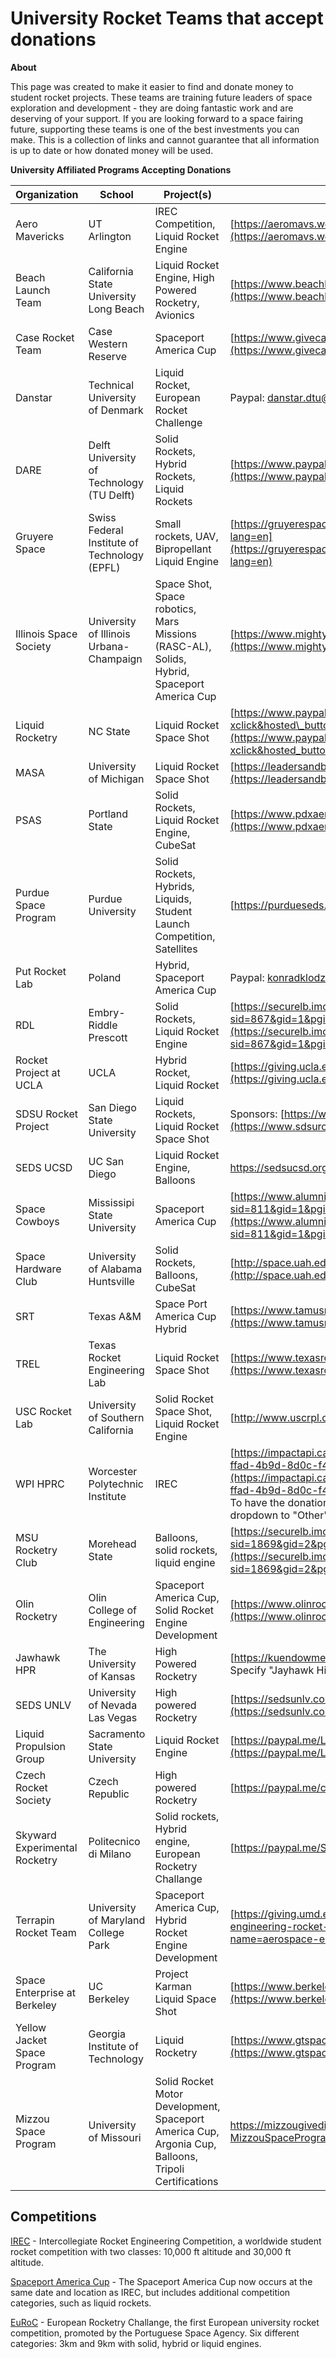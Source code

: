 # University Rocket Teams that accept donations
 **About**
 
This page was created to make it easier to find and donate money to student rocket projects. These teams are training future leaders of space exploration and development - they are doing fantastic work and are deserving of your support. If you are looking forward to a space fairing future, supporting these teams is one of the best investments you can make.
This is a collection of links and cannot guarantee that all information is up to date or how donated money will be used.

**University Affiliated Programs Accepting Donations**

| Organization           | School                                       | Project(s)                                                   | How to Donate                                                | Website                                                      | Social                                                       |
| ---------------------- | -------------------------------------------- | ------------------------------------------------------------ | ------------------------------------------------------------ | ------------------------------------------------------------ | ------------------------------------------------------------ |
| Aero Mavericks         | UT Arlington                                 | IREC Competition, Liquid Rocket Engine                       | [https://aeromavs.weebly.com/donate.html](https://aeromavs.weebly.com/donate.html) | [https://aeromavs.weebly.com/](https://aeromavs.weebly.com/) | [@AeroMavs](https://twitter.com/AeroMavs)                                                    |
| Beach Launch Team      | California State University Long Beach       | Liquid Rocket Engine, High Powered Rocketry, Avionics        | [https://www.beachlaunch.team/donations](https://www.beachlaunch.team/donations) | [https://www.beachlaunch.team/](https://www.beachlaunch.team/) | [@BeachLaunchTeam](https://twitter.com/beachlaunchteam)                                                    |
| Case Rocket Team       | Case Western Reserve                         | Spaceport America Cup                                        | [https://www.givecampus.com/campaigns/12259/donations/new](https://www.givecampus.com/campaigns/12259/donations/new) | [https://caserocketteam.org/](https://caserocketteam.org/)   |                                                              |
| Danstar                | Technical University of Denmark              | Liquid Rocket, European Rocket Challenge                     | Paypal: <a href='mailto&#58;dan%7&#51;tar%&#50;Edt&#117;&#64;gma&#105;l&#46;com'>dan&#115;tar&#46;&#100;tu&#64;gma&#105;l&#46;&#99;om</a> | [https://www.danstar.dk/](https://www.danstar.dk/)           | [@danstar_dtu](https://twitter.com/danstar_dtu) <br> [@danstaru](https://www.instagram.com/danstardtu/) <br> [YouTube](https://www.youtube.com/channel/UCDdkkHicfgnxD9il9hQK9_A) |
| DARE                   | Delft University of Technology (TU Delft)    | Solid Rockets, Hybrid Rockets, Liquid Rockets                | [https://www.paypal.com/paypalme/DAREtudelft?locale.x=en_US](https://www.paypal.com/paypalme/DAREtudelft?locale.x=en_US)                                                               | [https://dare.tudelft.nl/](https://dare.tudelft.nl/) | [@daretudelft](https://twitter.com/daretudelft) <br> [instagram](https://www.instagram.com/daretudelft/) <br> [youtube](https://www.youtube.com/channel/UC5iWtNmAqYIfuE69uA4df7A) |
| Gruyere Space          | Swiss Federal Institute of Technology (EPFL) | Small rockets, UAV, Bipropellant Liquid Engine               | [https://gruyerespaceprogram.ch/partenaires/partenaires.htm?lang=en](https://gruyerespaceprogram.ch/partenaires/partenaires.htm?lang=en) | [https://gruyerespaceprogram.ch/index.htm?lang=en](https://gruyerespaceprogram.ch/index.htm?lang=en) | [Patreon](https://www.patreon.com/GruyereSpaceProgram?lang=en)<br> [@gruyere_space_program](https://www.instagram.com/gruyere_space_program/?hl=fr) <br> [Youtube](https://www.youtube.com/channel/UCEQWOCyWZb77dbmeHKqzEag) |
| Illinois Space Society | University of Illinois Urbana-Champaign      | Space Shot, Space robotics, Mars Missions (RASC-AL), Solids, Hybrid, Spaceport America Cup         | [https://www.mightycause.com/organization/Illinois-Space-Society](https://www.mightycause.com/organization/Illinois-Space-Society) | [https://www.illinoisspacesociety.org/](https://www.illinoisspacesociety.org/) | [@IL_SpaceSociety](https://twitter.com/IL_SpaceSociety)                                             |
| Liquid Rocketry        | NC State                                     | Liquid Rocket Space Shot                                     | [https://www.paypal.com/donate/?cmd=\_s-xclick&hosted\_button\_id=GL3SSSK45D4X2&source=url](https://www.paypal.com/donate/?cmd=_s-xclick&hosted_button_id=GL3SSSK45D4X2&source=url) | [http://liquidrocketry.com/#about](http://liquidrocketry.com/#about) | [@liquidrocketry](https://twitter.com/liquidrocketry)                                              |
| MASA                   | University of Michigan                       | Liquid Rocket Space Shot                                     | [https://leadersandbest.umich.edu/find/#!/give/basket/fund/935885](https://leadersandbest.umich.edu/find/#!/give/basket/fund/935885) |                                                              | [@masa\_rockets](https://twitter.com/masa_rockets)                                               |
| PSAS                   | Portland State                               | Solid Rockets, Liquid Rocket Engine, CubeSat                 | [https://www.pdxaerospace.org/donate](https://www.pdxaerospace.org/donate) | [https://www.pdxaerospace.org](https://www.pdxaerospace.org/) | [https://twitter.com/pdxaerospace](https://twitter.com/pdxaerospace) <br> [https://www.instagram.com/pdxaerospace/](https://www.instagram.com/pdxaerospace/) <br> [https://github.com/psas](https://github.com/psas) |
| Purdue Space Program   | Purdue University                            | Solid Rockets, Hybrids, Liquids, Student Launch Competition, Satellites | [https://purdueseds.space/](https://purdueseds.space/)       | [https://purdueseds.space/](https://purdueseds.space/)       | [@purdue\_seds](https://twitter.com/purdue_seds)                                                |
| Put Rocket Lab         | Poland                                       | Hybrid, Spaceport America Cup                                | Paypal: <a href='ma&#105;&#108;to&#58;ko%6Er&#97;%64&#107;%6C&#37;6Fd%&#55;&#65;%69&#37;6E&#115;k&#105;%40gm&#97;&#105;l&#46;com&#37;20 '>k&#111;n&#114;&#97;&#100;klodzinski&#64;gmai&#108;&#46;&#99;om  </a> | [https://www.linkedin.com/company/putrocketlab/](https://www.linkedin.com/company/putrocketlab/) | [https://instagram.com/putrocketlab/](https://instagram.com/putrocketlab/) |
| RDL                    | Embry-Riddle Prescott                        | Solid Rockets, Liquid Rocket Engine                          | [https://securelb.imodules.com/s/867/social.aspx?sid=867&gid=1&pgid=7923&cid=11663](https://securelb.imodules.com/s/867/social.aspx?sid=867&gid=1&pgid=7923&cid=11663) | [https://rocketdevelopmentlab.carrd.co/](https://rocketdevelopmentlab.carrd.co/) | [@ERAUPrescottRDL](https://twitter.com/ERAUPrescottRDL)                                                     <br> [https://www.instagram.com/rocketdevelopmentlab/](https://www.instagram.com/rocketdevelopmentlab/) |
| Rocket Project at UCLA | UCLA                                         | Hybrid Rocket, Liquid Rocket                                 | [https://giving.ucla.edu/campaign/donate.aspx?Fund=64219c](https://giving.ucla.edu/campaign/donate.aspx?Fund=64219c)     | [http://rocketproject.seas.ucla.edu/](http://rocketproject.seas.ucla.edu/) | [@RPatUCLA](https://twitter.com/RPatUCLA)                    |
| SDSU Rocket Project    | San Diego State University                   | Liquid Rockets, Liquid Rocket Space Shot                     | Sponsors: [https://www.sdsurocketproject.org/become-a-sponsor](https://www.sdsurocketproject.org/become-a-sponsor) | [https://www.sdsurocketproject.org/](https://www.sdsurocketproject.org/) |                                                              |
| SEDS UCSD              | UC San Diego                                 | Liquid Rocket Engine, Balloons                               | https://sedsucsd.org/index.php/donate/                       | https://sedsucsd.org/                                        | [@seds_ucsd](https://twitter.com/seds_ucsd)                  |
| Space Cowboys          | Mississipi State University                  | Spaceport America Cup                                        | [https://www.alumni.msstate.edu/s/811/bp/interior.aspx?sid=811&gid=1&pgid=3027](https://www.alumni.msstate.edu/s/811/bp/interior.aspx?sid=811&gid=1&pgid=3027) |                                                              | [@MSUSpaceCowboys](https://twitter.com/MSUSpaceCowboys)                                             |
| Space Hardware Club    | University of Alabama Huntsville             | Solid Rockets, Balloons, CubeSat                             | [http://space.uah.edu/donate.html](http://space.uah.edu/donate.html) |                                                              | [@uahshc](https://twitter.com/uahshc)                                                      |
| SRT                    | Texas A&M                                    | Space Port America Cup Hybrid                                | [https://www.tamusrt.org/donate.html](https://www.tamusrt.org/donate.html) | [https://www.tamusrt.org/](https://www.tamusrt.org/)         | [https://www.instagram.com/tamusrt/](https://www.instagram.com/tamusrt/) |
| TREL                   | Texas Rocket Engineering Lab                 | Liquid Rocket Space Shot                                     | [https://www.texasrocketlab.com/donate](https://www.texasrocketlab.com/donate) | [https://www.texasrocketlab.com/](https://www.texasrocketlab.com/) | [@texasrocketlab](https://twitter.com/texasrocketlab)                                              |
| USC Rocket Lab         | University of Southern California            | Solid Rocket Space Shot, Liquid Rocket Engine                | [http://www.uscrpl.com/sponsors](http://www.uscrpl.com/sponsors) | [https://www.uscrpl.com/](https://www.uscrpl.com/)           | [@USCRPL](https://twitter.com/USCRPL)                                                      |
| WPI HPRC               | Worcester Polytechnic Institute              | IREC                                                         | [https://impactapi.causeview.com/Thunder/actionpage/c005859a-ffad-4b9d-8d0c-f414096506cd](https://impactapi.causeview.com/Thunder/actionpage/c005859a-ffad-4b9d-8d0c-f414096506cd)<br>To have the donation reach our club please set the "Designation" dropdown to "Other" and enter "WPI AIAA (281-AG) for WPI HPRC" | [https://aiaa.wpi.edu/hprc/](https://aiaa.wpi.edu/hprc/)     | [@wpi_hprc](https://www.instagram.com/wpi_hprc/)             |
| MSU Rocketry Club      | Morehead State                               | Balloons, solid rockets, liquid engine                       | [https://securelb.imodules.com/s/1869/18/interior.aspx?sid=1869&gid=2&pgid=418&cid=1063&dids=640](https://securelb.imodules.com/s/1869/18/interior.aspx?sid=1869&gid=2&pgid=418&cid=1063&dids=640) |                                                              |                                                              |
| Olin Rocketry          | Olin College of Engineering                  | Spaceport America Cup, Solid Rocket Engine Development       | [https://www.olinrocketry.com/donate](https://www.olinrocketry.com/donate) | [https://olinrocketry.com/](https://olinrocketry.com/) | [@olinrocketry](https://www.instagram.com/olinrocketry/) |
| Jawhawk HPR            | The University of Kansas                     | High Powered Rocketry                                        | [https://kuendowment.org/Home](https://kuendowment.org/Home) Specify "Jayhawk High Power Rocketry" as beneficiary | [https://rockchalkcentral.ku.edu/organization/jhpr](https://rockchalkcentral.ku.edu/organization/jhpr) | [@JayhawkHPR](https://twitter.com/JayhawkHPR)|
| SEDS UNLV              | University of Nevada Las Vegas               | High powered Rocketry                                        | [https://sedsunlv.com/pages/contact.html](https://sedsunlv.com/pages/contact.html)| [https://sedsunlv.com/index.html](https://sedsunlv.com/index.html) | [Instagram](https://www.instagram.com/sedsunlv/) [Youtube](https://www.youtube.com/channel/UCsZVNjRN5Dt3QDY0_PHx53A) |
| Liquid Propulsion Group| Sacramento State University                  | Liquid Rocket Engine                                         | [https://paypal.me/LiquidPropGroup](https://paypal.me/LiquidPropGroup) |  [https://liquidpropulsiongroup.github.io/](https://liquidpropulsiongroup.github.io/) | [Discord](https://discord.com/invite/nn7RRuq) |
| Czech Rocket Society   | Czech Republic                               | High powered Rocketry                                        | [https://paypal.me/czechrockets](https://paypal.me/czechrockets) |  [https://czechrockets.com](https://czechrockets.com) | [@czechrockets Insta](https://instagram.com/czechrockets) [@czechrockets twitter](https://twitter.com/czechrockets)  |
| Skyward Experimental Rocketry | Politecnico di Milano					| Solid rockets, Hybrid engine, European Rocketry Challange	   | [https://paypal.me/SkywardER](https://paypal.me/SkywardER) | [https://www.skywarder.eu/blog/](https://www.skywarder.eu/blog/) | [Instagram](https://www.instagram.com/skyward_er/?hl=en) [@skyward_er](https://twitter.com/skyward_er) |
| Terrapin Rocket Team| University of Maryland College Park   | Spaceport America Cup, Hybrid Rocket Engine Development        | [https://giving.umd.edu/giving/fund.php?name=aerospace-engineering-rocket-team](https://giving.umd.edu/giving/fund.php?name=aerospace-engineering-rocket-team) |  [https://www.terprockets.com/](https://www.terprockets.com/) | [Instagram](https://www.instagram.com/terrapinrockets/) [Twitter](https://twitter.com/terrapinrockets) |
| Space Enterprise at Berkeley | UC Berkeley                            | Project Karman Liquid Space Shot                             | [https://www.berkeleyse.org/donate](https://www.berkeleyse.org/donate) | [https://berkeleyse.org](https://berkeleyse.org) | [@seb.berkeley](https://www.instagram.com/seb.berkeley/) <br> [YouTube](https://www.youtube.com/channel/UCu6zFOhwIRqwC97Mw0TBaXA) |
| Yellow Jacket Space Program | Georgia Institute of Technology   | Liquid Rocketry | [https://www.gtspaceprogram.com/sponsor-us-donate](https://www.gtspaceprogram.com/sponsor-us-donate) |  [https://www.gtspaceprogram.com/](https://www.gtspaceprogram.com/) | [Instagram](https://www.instagram.com/yjspgt/?hl=en) [LinkedIn](https://www.linkedin.com/company/yellow-jacket-space-program/mycompany/) |
| Mizzou Space Program | University of Missouri                            | Solid Rocket Motor Development, Spaceport America Cup, Argonia Cup, Balloons, Tripoli Certifications                             | https://mizzougivedirect.missouri.edu/support-MizzouSpaceProgram| [https://mizzouspaceprogram.com](https://mizzouspaceprogram.com) | [@mizzouspace](https://www.instagram.com/mizzouspace/) <br> [YouTube](https://youtu.be/9gdFRN3pw7E) |


## Competitions
[IREC](https://www.soundingrocket.org/what-is-irec.html) - Intercollegiate Rocket Engineering Competition, a worldwide student rocket competition with two classes: 10,000 ft altitude and 30,000 ft altitude.

[Spaceport America Cup](https://spaceportamericacup.com/about/) - The Spaceport America Cup now occurs at the same date and location as IREC, but includes additional competition categories, such as liquid rockets.

[EuRoC](https://euroc.pt/) - European Rocketry Challange, the first European university rocket competition, promoted by the Portuguese Space Agency. Six different categories: 3km and 9km with solid, hybrid or liquid engines.
